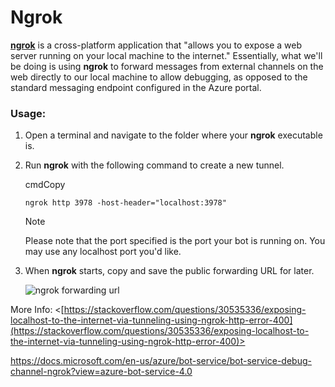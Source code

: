 # Ngrok
   
[**ngrok**](https://ngrok.com/docs) is a cross-platform application that "allows you to expose a web server running on your local machine to the internet." Essentially, what we'll be doing is using **ngrok** to forward messages from external channels on the web directly to our local machine to allow debugging, as opposed to the standard messaging endpoint configured in the Azure portal.

### Usage:
1.  Open a terminal and navigate to the folder where your **ngrok** executable is.
    
2.  Run **ngrok** with the following command to create a new tunnel.
    
    cmdCopy
    
    ```
    ngrok http 3978 -host-header="localhost:3978"
    ```
    
     Note
    
    Please note that the port specified is the port your bot is running on. You may use any localhost port you'd like.
    
3.  When **ngrok** starts, copy and save the public forwarding URL for later.
    
    ![ngrok forwarding url](https://docs.microsoft.com/en-us/azure/bot-service/media/debug-ngrok/ngrok-forwarding-url.png?view=azure-bot-service-4.0)

More Info:
<[https://stackoverflow.com/questions/30535336/exposing-localhost-to-the-internet-via-tunneling-using-ngrok-http-error-400](https://stackoverflow.com/questions/30535336/exposing-localhost-to-the-internet-via-tunneling-using-ngrok-http-error-400)>

https://docs.microsoft.com/en-us/azure/bot-service/bot-service-debug-channel-ngrok?view=azure-bot-service-4.0